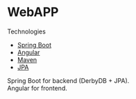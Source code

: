 # WebAPP


Technologies
* [Spring Boot](https://spring.io/projects/spring-boot) 
* [Angular](https://angular.io/)
* [Maven](https://maven.apache.org/)
* [JPA](https://mvnrepository.com/artifact/org.springframework.boot/spring-boot-starter-data-jpa)

Spring Boot for backend (DerbyDB + JPA). \
Angular for frontend.
